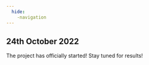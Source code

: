 ```yaml
---
  hide:
    -navigation
---
```


## 24th October 2022

The project has officially started! Stay tuned for results!
